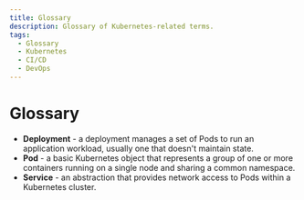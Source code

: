 ```yaml
---
title: Glossary
description: Glossary of Kubernetes-related terms.
tags:
  - Glossary
  - Kubernetes
  - CI/CD
  - DevOps
---
```


# Glossary

* **Deployment** - a deployment manages a set of Pods to run an application workload, usually one that doesn't maintain state.
* **Pod** - a basic Kubernetes object that represents a group of one or more containers running on a single node and sharing a common namespace.
* **Service** - an abstraction that provides network access to Pods within a Kubernetes cluster.
